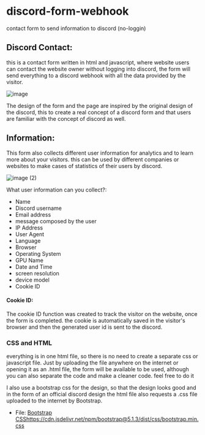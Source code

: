 # discord-form-webhook
contact form to send information to discord (no-loggin)
## Discord Contact:
this is a contact form written in html and javascript, where website users can contact the website owner without logging into discord, the form will send everything to a discord webhook with all the data provided by the visitor.

![image](https://github.com/nahuel-dev/discord-form-webhook/assets/72772633/221d3f57-d1bf-419d-aee8-bbf081d8d267)

The design of the form and the page are inspired by the original design of the discord, this to create a real concept of a discord form and that users are familiar with the concept of discord as well.

## Information:
This form also collects different user information for analytics and to learn more about your visitors. this can be used by different companies or websites to make cases of statistics of their users by discord.

![image (2)](https://github.com/nahuel-dev/discord-form-webhook/assets/72772633/25f5f1dd-13cd-49e6-860a-abdab56c82c8)

What user information can you collect?:
- Name
- Discord username
- Email address
- message composed by the user
- IP Address
- User Agent
- Language
- Browser
- Operating System
- GPU Name
- Date and Time
- screen resolution
- device model
- Cookie ID

#### Cookie ID:
The cookie ID function was created to track the visitor on the website, once the form is completed. the cookie is automatically saved in the visitor's browser and then the generated user id is sent to the discord.

### 
### CSS and HTML
everything is in one html file, so there is no need to create a separate css or javascript file. Just by uploading the file anywhere on the internet or opening it as an .html file, the form will be available to be used, although you can also separate the code and make a cleaner code. feel free to do it

I also use a bootstrap css for the design, so that the design looks good and in the form of an official discord design the html file also requests a .css file uploaded to the internet by Bootstrap.
* File: [Bootstrap CSS](https://cdn.jsdelivr.net/npm/bootstrap@5.1.3/dist/css/bootstrap.min.css)https://cdn.jsdelivr.net/npm/bootstrap@5.1.3/dist/css/bootstrap.min.css

